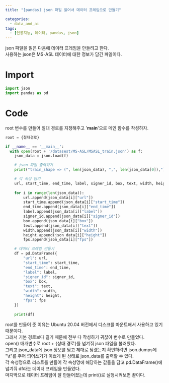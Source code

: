 ```yaml
---
title: "[pandas] json 파일 읽어서 데이터 프레임으로 만들기"

categories:
  - data_and_ai
tags:
  - [인공지능, 데이터, pandas, json]
---
```


json 파일을 읽은 다음에 데이터 프레임을 만들려고 한다.<br>
사용하는 json은 MS-ASL 데이터에 대한 정보가 담긴 파일이다.

# Import
```python
import json
import pandas as pd
```

# Code
root 변수를 만들어 절대 경로를 지정해주고 '__main__'으로 메인 함수를 작성하자.

```python
root = {절대경로}

if __name__ == '__main__':
  with open(root + '/datasest/MS-ASL/MSASL_train.json') as f:
    json_data = json.load(f)

    # json 파일 출력하기
    print("train_shape => (", len(json_data), ",", len(json_data[0]),")") # (16054, 16)

    # 각 속성 담기
    url, start_time, end_time, label, signer_id, box, text, width, height, fps = [], [], [], [], [], [], [], [] ,[] ,[]
    
    for i in range(len(json_data)):
        url.append(json_data[i]["url"])
        start_time.append(json_data[i]["start_time"])
        end_time.append(json_data[i]["end_time"])
        label.append(json_data[i]["label"])
        signer_id.append(json_data[i]["signer_id"])
        box.append(json_data[i]["box"])
        text.append(json_data[i]["text"])
        width.append(json_data[i]["width"])
        height.append(json_data[i]["height"])
        fps.append(json_data[i]["fps"])

    # 데이터 프레임 만들기
    df = pd.DataFrame({
        "url": url,
        "start_time": start_time,
        "end_time": end_time,
        "label": label,
        "signer_id": signer_id,
        "box": box,
        "text": text,
        "width": width,
        "height": height,
        "fps": fps
    })
    
    print(df)
```

root를 만들어 준 이유는 Ubuntu 20.04 버전에서 디스크를 마운트해서 사용하고 있기 때문이다.<br>
그래서 기본 경로보다 길기 때문에 전부 다 작성하기 귀찮아 변수로 만들었다.<br>
open() 매개변수로 root + {상대 경로}를 넘겨줘 json 파일을 불러왔다.<br>
그리고 json_data에 json 정보를 담고 제대로 담겼는지 확인하려면 json.dumps에 "\t"를 주어 띄어쓰기가 이쁘게 된 상태로 json_data를 출력할 수 있다.<br>
각 속성명으로 리스트를 만들어 각 속성명에 해당하는 값들을 담고 pd.DataFrame()에 넘겨줘 df라는 데이터 프레임을 만들었다.<br>
마지막으로 데이터 프레임이 잘 만들어졌는데 print()로 실행시켜보면 끝이다.<br>
